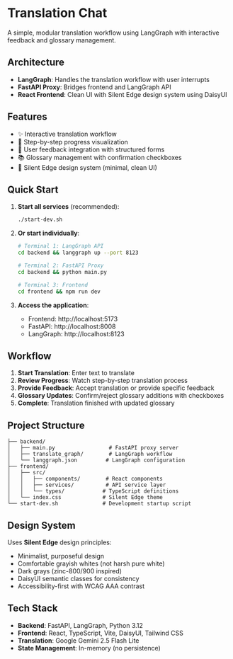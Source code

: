 # Translation Chat

A simple, modular translation workflow using LangGraph with interactive feedback and glossary management.

## Architecture

- **LangGraph**: Handles the translation workflow with user interrupts
- **FastAPI Proxy**: Bridges frontend and LangGraph API
- **React Frontend**: Clean UI with Silent Edge design system using DaisyUI

## Features

- ✨ Interactive translation workflow
- 📝 Step-by-step progress visualization
- 🔄 User feedback integration with structured forms
- 📚 Glossary management with confirmation checkboxes
- 🎨 Silent Edge design system (minimal, clean UI)

## Quick Start

1. **Start all services** (recommended):

   ```bash
   ./start-dev.sh
   ```

2. **Or start individually**:

   ```bash
   # Terminal 1: LangGraph API
   cd backend && langgraph up --port 8123

   # Terminal 2: FastAPI Proxy
   cd backend && python main.py

   # Terminal 3: Frontend
   cd frontend && npm run dev
   ```

3. **Access the application**:
   - Frontend: http://localhost:5173
   - FastAPI: http://localhost:8008
   - LangGraph: http://localhost:8123

## Workflow

1. **Start Translation**: Enter text to translate
2. **Review Progress**: Watch step-by-step translation process
3. **Provide Feedback**: Accept translation or provide specific feedback
4. **Glossary Updates**: Confirm/reject glossary additions with checkboxes
5. **Complete**: Translation finished with updated glossary

## Project Structure

```
├── backend/
│   ├── main.py                 # FastAPI proxy server
│   ├── translate_graph/        # LangGraph workflow
│   └── langgraph.json         # LangGraph configuration
├── frontend/
│   ├── src/
│   │   ├── components/        # React components
│   │   ├── services/          # API service layer
│   │   └── types/            # TypeScript definitions
│   └── index.css             # Silent Edge theme
└── start-dev.sh              # Development startup script
```

## Design System

Uses **Silent Edge** design principles:

- Minimalist, purposeful design
- Comfortable grayish whites (not harsh pure white)
- Dark grays (zinc-800/900 inspired)
- DaisyUI semantic classes for consistency
- Accessibility-first with WCAG AAA contrast

## Tech Stack

- **Backend**: FastAPI, LangGraph, Python 3.12
- **Frontend**: React, TypeScript, Vite, DaisyUI, Tailwind CSS
- **Translation**: Google Gemini 2.5 Flash Lite
- **State Management**: In-memory (no persistence)
